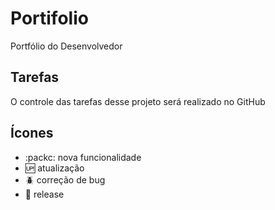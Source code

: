 # Portifolio

Portfólio do Desenvolvedor

## Tarefas

O controle das tarefas desse projeto será realizado no GitHub

##  Ícones

- :packc: nova funcionalidade
- :up: atualização
- :beetle: correção de bug
- :checkered_flag: release
